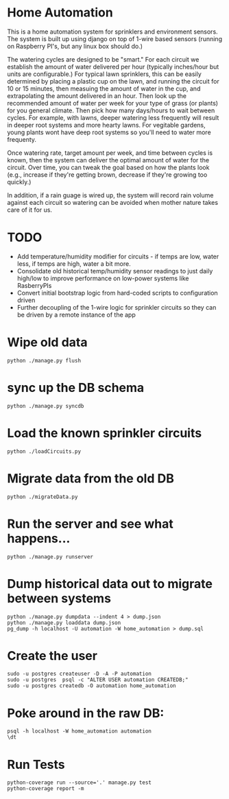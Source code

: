 Home Automation
===============

This is a home automation system for sprinklers and environment sensors.
The system is built up using django on top of 1-wire based sensors
(running on Raspberry PI's, but any linux box should do.)

The watering cycles are designed to be "smart."  For each circuit we
establish the amount of water delivered per hour (typically inches/hour
but units are configurable.)  For typical lawn sprinklers, this can
be easily determined by placing a plastic cup on the lawn, and running
the circuit for 10 or 15 minutes, then measuing the amount of water in
the cup, and extrapolating the amount delivered in an hour.  Then look
up the recommended amount of water per week for your type of grass
(or plants) for you general climate.  Then pick how many days/hours to
wait between cycles.  For example, with lawns, deeper watering less
frequently will result in deeper root systems and more hearty lawns.
For vegitable gardens, young plants wont have deep root systems so you'll
need to water more frequenty.

Once watering rate, target amount per week, and time between cycles is
known, then the system can deliver the optimal amount of water for the
circuit.  Over time, you can tweak the goal based on how the plants look
(e.g., increase if they're getting brown, decrease if they're growing
too quickly.)

In addition, if a rain guage is wired up, the system will record rain
volume against each circuit so watering can be avoided when mother nature
takes care of it for us.


TODO
====

* Add temperature/humidity modifier for circuits - if temps are low, water
  less, if temps are high, water a bit more.
* Consolidate old historical temp/humidity sensor readings to just daily
  high/low to improve performance on low-power systems like RasberryPIs
* Convert initial bootstrap logic from hard-coded scripts to
  configuration driven
* Further decoupling of the 1-wire logic for sprinkler circuits
  so they can be driven by a remote instance of the app


# Wipe old data

    python ./manage.py flush

# sync up the DB schema

    python ./manage.py syncdb

# Load the known sprinkler circuits

    python ./loadCircuits.py

# Migrate data from the old DB

    python ./migrateData.py

# Run the server and see what happens...

    python ./manage.py runserver

# Dump historical data out to migrate between systems

    python ./manage.py dumpdata --indent 4 > dump.json
    python ./manage.py loaddata dump.json
    pg_dump -h localhost -U automation -W home_automation > dump.sql

# Create the user

    sudo -u postgres createuser -D -A -P automation
    sudo -u postgres  psql -c "ALTER USER automation CREATEDB;"
    sudo -u postgres createdb -O automation home_automation

# Poke around in the raw DB:

    psql -h localhost -W home_automation automation
    \dt

# Run Tests

    python-coverage run --source='.' manage.py test
    python-coverage report -m

